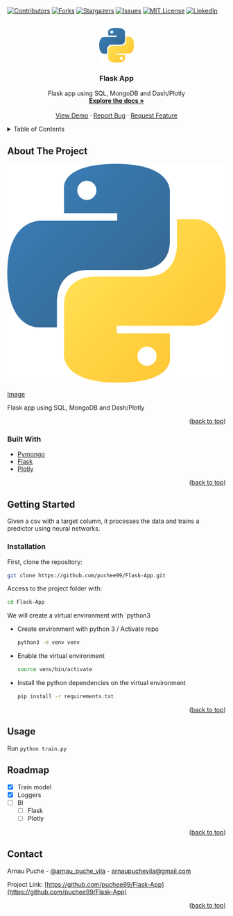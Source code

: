 <div id="top"></div>

<!-- PROJECT SHIELDS -->
<!--
*** https://www.markdownguide.org/basic-syntax/#reference-style-links
-->
[![Contributors][contributors-shield]][contributors-url]
[![Forks][forks-shield]][forks-url]
[![Stargazers][stars-shield]][stars-url]
[![Issues][issues-shield]][issues-url]
[![MIT License][license-shield]][license-url]
[![LinkedIn][linkedin-shield]][linkedin-url]



<!-- PROJECT LOGO -->
<br />
<div align="center">
  <a href="https://github.com/puchee99/Flask-App">
    <img src="images/a.png" alt="Logo" width="80" height="80">
  </a>

  <h3 align="center">Flask App</h3>

  <p align="center">
    Flask app using SQL, MongoDB and Dash/Plotly
    <br />
    <a href="https://github.com/puchee99/PytorchClassifier"><strong>Explore the docs »</strong></a>
    <br />
    <br />
    <a href="https://github.com/puchee99/Flask-App">View Demo</a>
    ·
    <a href="https://github.com/puchee99/Flask-App/issues">Report Bug</a>
    ·
    <a href="https://github.com/puchee99/Flask-App/issues">Request Feature</a>
  </p>
</div>



<!-- TABLE OF CONTENTS -->
<details>
  <summary>Table of Contents</summary>
  <ol>
    <li>
      <a href="#about-the-project">About The Project</a>
      <ul>
        <li><a href="#built-with">Built With</a></li>
      </ul>
    </li>
    <li>
      <a href="#getting-started">Getting Started</a>
      <ul>
        <li><a href="#installation">Installation</a></li>
      </ul>
    </li>
    <li><a href="#usage">Usage</a></li>
    <li><a href="#roadmap">Roadmap</a></li>
    <li><a href="#contact">Contact</a></li>
  </ol>
</details>



<!-- ABOUT THE PROJECT -->
## About The Project

![product-screenshot]

[Image][product-screenshot]

Flask app using SQL, MongoDB and Dash/Plotly

<p align="right">(<a href="#top">back to top</a>)</p>



### Built With

* [Pymongo](https://pymongo.readthedocs.io/en/stable/)
* [Flask](https://flask.palletsprojects.com/)
* [Plotly](https://plotly.com/dash/)

<p align="right">(<a href="#top">back to top</a>)</p>


<!-- GETTING STARTED -->
## Getting Started

Given a csv with a target column, it processes the data and trains a predictor using neural networks.


### Installation

First, clone the repository:
   ```sh
   git clone https://github.com/puchee99/Flask-App.git
   ```
Access to the project folder with:
  ```sh
  cd Flask-App
  ```

We will create a virtual environment with `python3
* Create environment with python 3 / Activate repo
    ```sh
    python3 -m venv venv
    ```
    
* Enable the virtual environment
    ```sh
    source venv/bin/activate
    ```

* Install the python dependencies on the virtual environment
    ```sh
    pip install -r requirements.txt
    ```


<p align="right">(<a href="#top">back to top</a>)</p>

## Usage

Run `python train.py`


## Roadmap

- [x] Train model
- [x] Loggers
- [ ] BI
    - [ ] Flask
    - [ ] Plotly

<p align="right">(<a href="#top">back to top</a>)</p>


<!-- CONTACT -->
## Contact

Arnau Puche  - [@arnau_puche_vila](https://www.linkedin.com/in/arnau-puche-vila-ds/) - arnaupuchevila@gmail.com

Project Link: [https://github.com/puchee99/Flask-App](https://github.com/puchee99/Flask-App)

<p align="right">(<a href="#top">back to top</a>)</p>



<!-- MARKDOWN LINKS & IMAGES -->
<!-- https://www.markdownguide.org/basic-syntax/#reference-style-links -->
[contributors-shield]: https://img.shields.io/github/contributors/puchee99/Flask-App.svg?style=for-the-badge
[contributors-url]: https://github.com/puchee99/Flask-App/graphs/contributors
[forks-shield]: https://img.shields.io/github/forks/puchee99/Flask-App.svg?style=for-the-badge
[forks-url]: https://github.com/puchee99/Flask-App/network/members
[stars-shield]: https://img.shields.io/github/stars/puchee99/Flask-App.svg?style=for-the-badge
[stars-url]: https://github.com/puchee99/Flask-App/stargazers
[issues-shield]: https://img.shields.io/github/issues/puchee99/Flask-App.svg?style=for-the-badge
[issues-url]: https://github.com/puchee99/Flask-App/issues
[license-shield]: https://img.shields.io/github/license/puchee99/Flask-App.svg?style=for-the-badge
[license-url]: https://github.com/puchee99/Flask-App/blob/main/LICENSE.txt
[linkedin-shield]: https://img.shields.io/badge/-LinkedIn-black.svg?style=for-the-badge&logo=linkedin&colorB=555
[linkedin-url]: https://www.linkedin.com/in/arnau-puche-vila-ds/
[product-screenshot]: images/a.png
